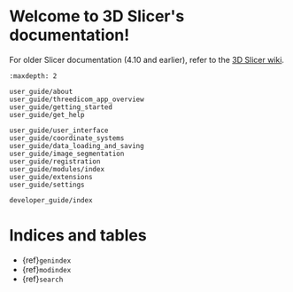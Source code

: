 # Welcome to 3D Slicer's documentation!

For older Slicer documentation (4.10 and earlier), refer to the [3D Slicer wiki](https://www.slicer.org/wiki/Documentation/4.10).

```{toctree}
:maxdepth: 2

user_guide/about
user_guide/threedicom_app_overview
user_guide/getting_started
user_guide/get_help

user_guide/user_interface
user_guide/coordinate_systems
user_guide/data_loading_and_saving
user_guide/image_segmentation
user_guide/registration
user_guide/modules/index
user_guide/extensions
user_guide/settings

developer_guide/index
```

Indices and tables
==================

* {ref}`genindex`
* {ref}`modindex`
* {ref}`search`
